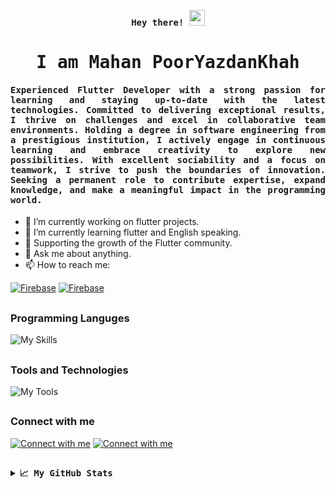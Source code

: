 
<p align="center" textsize="30px"><samp><b> Hey there! <img src="https://media.giphy.com/media/hvRJCLFzcasrR4ia7z/giphy.gif" width="25px"> </b></samp></p>
<p align="center"><h1 align="center"><samp> I am Mahan PoorYazdanKhah </samp></h1></p>
<p align="center"><h4 align="justify"><samp> Experienced Flutter Developer with a strong passion for learning and staying up-to-date with the latest technologies. Committed to delivering exceptional results, I thrive on challenges and excel in collaborative team environments. Holding a degree in software engineering from a prestigious institution, I actively engage in continuous learning and embrace creativity to explore new possibilities. With excellent sociability and a focus on teamwork, I strive to push the boundaries of innovation. Seeking a permanent role to contribute expertise, expand knowledge, and make a meaningful impact in the programming world. </samp></h4></p>

- 🔭 I’m currently working on flutter projects.
- 🌱 I’m currently learning flutter and English speaking.
- 🚀 Supporting the growth of the Flutter community.
- 💬 Ask me about anything.
- 📫 How to reach me:

[![Firebase](https://img.shields.io/badge/Email-ffcb2c?style=flat-square&logo=gmail&logoColor=white&color=EA4335)](mahanpyk@gmail.com)
[![Firebase](https://img.shields.io/badge/Telegram-ffcb2c?style=flat-square&logo=telegram&logoColor=white&color=26A5E4)](https://t.me/mahanpyk)

##
### Programming Languges

![My Skills](https://skillicons.dev/icons?i=dart,java,kotlin&theme=dark)

##
### Tools and Technologies

![My Tools](https://skillicons.dev/icons?i=flutter,git,firebase,graphql,sentry,androidstudio,vscode,figma,xd,postman&theme=dark)

##
### Connect with me
[![Connect with me](https://skillicons.dev/icons?i=linkedin&theme=dark)](https://www.linkedin.com/in/mahanpyk)
[![Connect with me](https://skillicons.dev/icons?i=stackoverflow&theme=dark)](https://stackoverflow.com/users/10860442/mahan)

##
<details>
  <summary><b><samp>📈 My GitHub Stats</samp></b></summary>
<br>
<a href="https://github.com/mahanpyk">
<img align="center" src="https://github-readme-streak-stats.herokuapp.com/?user=mahanpyk&theme=nord" />
</a>
<br>
<br>
<a href="https://github.com/mahanpyk">
<img align="center" src="https://github-readme-stats.vercel.app/api?username=mahanpyk&show_icons=true&count_private=true&include_all_commits=true&theme=nord" />
</a>
<br>
<br>

<a href="https://github.com/mahanpyk">
<img align="center" src="https://github-readme-stats.vercel.app/api/top-langs/?username=mahanpyk&theme=nord" />
</a>  

</details>
